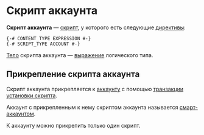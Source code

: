 # Скрипт аккаунта

**Скрипт аккаунта** — [скрипт](/ru/ride/script/), у которого есть следующие [директивы](/ru/ride/script/directives):

``` ride
{-# CONTENT_TYPE EXPRESSION #-}
{-# SCRIPT_TYPE ACCOUNT #-}
```

[Тело](/ru/ride/script/script-body) скрипта аккаунта — [выражение](/ru/ride/base-concepts/expression) логического типа.

## Прикрепление скрипта аккаунта

Скрипт аккаунта прикрепляется к [аккаунту](/ru/blockchain/account/) с помощью [транзакции установки скрипта](/ru/blockchain/transaction-type/set-script-transaction).

Аккаунт с прикрепленным к нему скриптом аккаунта называется [смарт-аккаунтом](/ru/blockchain/account/smart-account).

К аккаунту можно прикрепить только один скрипт.
